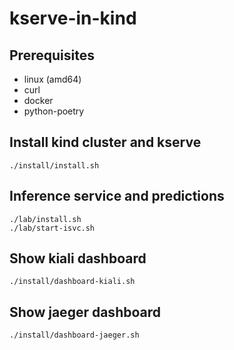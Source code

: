 # kserve-in-kind

## Prerequisites

- linux (amd64)
- curl
- docker
- python-poetry

## Install kind cluster and kserve

```
./install/install.sh
```

## Inference service and predictions

```
./lab/install.sh
./lab/start-isvc.sh
```

## Show kiali dashboard

```
./install/dashboard-kiali.sh
```

## Show jaeger dashboard

```
./install/dashboard-jaeger.sh
```
